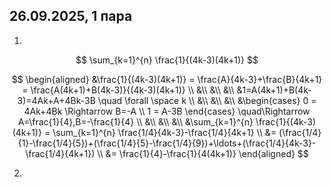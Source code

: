 ## 26.09.2025, 1 пара

1.

$$
\sum_{k=1}^{n} \frac{1}{(4k-3)(4k+1)}
$$

$$
\begin{aligned}
&\frac{1}{(4k-3)(4k+1)} = \frac{A}{4k-3}+\frac{B}{4k+1} = \frac{A(4k+1)+B(4k-3)}{(4k-3)(4k+1)} \\
&\\
&\\
&\\
&1=A(4k+1)+B(4k-3)=4Ak+A+4Bk-3B \quad \forall \space k \\
&\\
&\\
&\\
&\begin{cases}
  0 = 4Ak+4Bk \Rightarrow B=-A \\ 
  1 = A-3B
\end{cases}
\quad\Rightarrow A=\frac{1}{4},B=-\frac{1}{4} \\
&\\
&\\
&\\
&\sum_{k=1}^{n} \frac{1}{(4k-3)(4k+1)} = \sum_{k=1}^{n} \frac{1/4}{4k-3}-\frac{1/4}{4k+1} \\
&= (\frac{1/4}{1}-\frac{1/4}{5})+(\frac{1/4}{5}-\frac{1/4}{9})+\ldots+(\frac{1/4}{4k-3}-\frac{1/4}{4k+1}) \\
&= \frac{1}{4}-\frac{1}{4(4k+1)}
\end{aligned}
$$

2.
